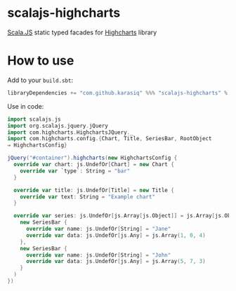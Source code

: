 # scalajs-highcharts
[Scala.JS](http://scala-js.org/) static typed facades for [Highcharts](http://www.highcharts.com) library

# How to use
Add to your `build.sbt`:
```scala
libraryDependencies += "com.github.karasiq" %%% "scalajs-highcharts" % "1.0.0"
```

Use in code:
```scala
import scalajs.js
import org.scalajs.jquery.jQuery
import com.highcharts.HighchartsJQuery._
import com.highcharts.config.{Chart, Title, SeriesBar, RootObject
⇒ HighchartsConfig}

jQuery("#container").highcharts(new HighchartsConfig {
  override var chart: js.UndefOr[Chart] = new Chart {
    override var `type`: String = "bar"
  }

  override var title: js.UndefOr[Title] = new Title {
    override var text: String = "Example chart"
  }

  override var series: js.UndefOr[js.Array[js.Object]] = js.Array[js.Object](
    new SeriesBar {
      override var name: js.UndefOr[String] = "Jane"
      override var data: js.UndefOr[js.Any] = js.Array(1, 0, 4)
    },
    new SeriesBar {
      override var name: js.UndefOr[String] = "John"
      override var data: js.UndefOr[js.Any] = js.Array(5, 7, 3)
    }
  )
})
```